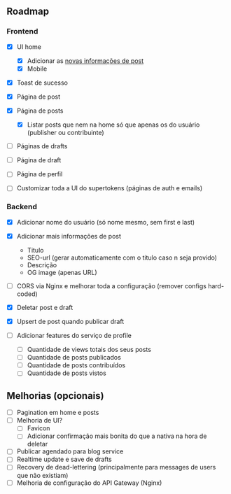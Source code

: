 ## Roadmap

### Frontend

- [x] UI home
  - [x] Adicionar as [novas informações de post](#backend)
  - [x] Mobile
- [x] Toast de sucesso
- [x] Página de post
- [x] Página de posts

  - [x] Listar posts que nem na home só que apenas os do usuário (publisher ou contribuinte)

- [ ] Páginas de drafts
- [ ] Página de draft
- [ ] Página de perfil
- [ ] Customizar toda a UI do supertokens (páginas de auth e emails)

### Backend

- [x] Adicionar nome do usuário (só nome mesmo, sem first e last)
- [x] Adicionar mais informações de post
  - Titulo
  - SEO-url (gerar automaticamente com o titulo caso n seja provido)
  - Descrição
  - OG image (apenas URL)
- [ ] CORS via Nginx e melhorar toda a configuração (remover configs hard-coded)
- [x] Deletar post e draft
- [x] Upsert de post quando publicar draft

- [ ] Adicionar features do serviço de profile
  - [ ] Quantidade de views totais dos seus posts
  - [ ] Quantidade de posts publicados
  - [ ] Quantidade de posts contribuídos
  - [ ] Quantidade de posts vistos

## Melhorias (opcionais)

- [ ] Pagination em home e posts
- [ ] Melhoria de UI?
  - [ ] Favicon
  - [ ] Adicionar confirmação mais bonita do que a nativa na hora de deletar
- [ ] Publicar agendado para blog service
- [ ] Realtime update e save de drafts
- [ ] Recovery de dead-lettering (principalmente para messages de users que não existiam)
- [ ] Melhoria de configuração do API Gateway (Nginx)
